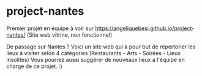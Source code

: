 # project-nantes
Premier projet en équipe à voir sur https://angeliquebesi.github.io/project-nantes/
(Site web vitrine, non fonctionnel)

De passage sur Nantes ? 
Voici un site web qui à pour but de répertorier les lieux à visiter selon 4 catégories (Restaurants - Arts - Soirées - Lieux insolites)
Vous pourrez aussi suggérer de nouveaux lieux a l'équipe en charge de ce projet. :)
